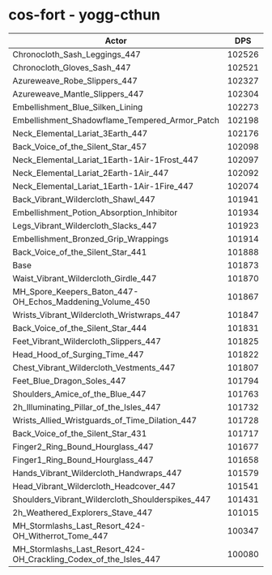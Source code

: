 # cos-fort - yogg-cthun
| Actor | DPS | Increase |
|---|:---:|:---:|
|Chronocloth_Sash_Leggings_447|102526|0.64%|
|Chronocloth_Gloves_Sash_447|102521|0.64%|
|Azureweave_Robe_Slippers_447|102327|0.45%|
|Azureweave_Mantle_Slippers_447|102304|0.42%|
|Embellishment_Blue_Silken_Lining|102273|0.39%|
|Embellishment_Shadowflame_Tempered_Armor_Patch|102198|0.32%|
|Neck_Elemental_Lariat_3Earth_447|102176|0.30%|
|Back_Voice_of_the_Silent_Star_457|102098|0.22%|
|Neck_Elemental_Lariat_1Earth-1Air-1Frost_447|102097|0.22%|
|Neck_Elemental_Lariat_2Earth-1Air_447|102092|0.21%|
|Neck_Elemental_Lariat_1Earth-1Air-1Fire_447|102074|0.20%|
|Back_Vibrant_Wildercloth_Shawl_447|101941|0.07%|
|Embellishment_Potion_Absorption_Inhibitor|101934|0.06%|
|Legs_Vibrant_Wildercloth_Slacks_447|101923|0.05%|
|Embellishment_Bronzed_Grip_Wrappings|101914|0.04%|
|Back_Voice_of_the_Silent_Star_441|101888|0.01%|
|Base|101873|0.00%|
|Waist_Vibrant_Wildercloth_Girdle_447|101870|0.00%|
|MH_Spore_Keepers_Baton_447-OH_Echos_Maddening_Volume_450|101867|-0.01%|
|Wrists_Vibrant_Wildercloth_Wristwraps_447|101847|-0.03%|
|Back_Voice_of_the_Silent_Star_444|101831|-0.04%|
|Feet_Vibrant_Wildercloth_Slippers_447|101825|-0.05%|
|Head_Hood_of_Surging_Time_447|101822|-0.05%|
|Chest_Vibrant_Wildercloth_Vestments_447|101807|-0.06%|
|Feet_Blue_Dragon_Soles_447|101794|-0.08%|
|Shoulders_Amice_of_the_Blue_447|101763|-0.11%|
|2h_Illuminating_Pillar_of_the_Isles_447|101732|-0.14%|
|Wrists_Allied_Wristguards_of_Time_Dilation_447|101728|-0.14%|
|Back_Voice_of_the_Silent_Star_431|101717|-0.15%|
|Finger2_Ring_Bound_Hourglass_447|101677|-0.19%|
|Finger1_Ring_Bound_Hourglass_447|101658|-0.21%|
|Hands_Vibrant_Wildercloth_Handwraps_447|101579|-0.29%|
|Head_Vibrant_Wildercloth_Headcover_447|101541|-0.33%|
|Shoulders_Vibrant_Wildercloth_Shoulderspikes_447|101431|-0.43%|
|2h_Weathered_Explorers_Stave_447|101015|-0.84%|
|MH_Stormlashs_Last_Resort_424-OH_Witherrot_Tome_447|100347|-1.50%|
|MH_Stormlashs_Last_Resort_424-OH_Crackling_Codex_of_the_Isles_447|100080|-1.76%|
